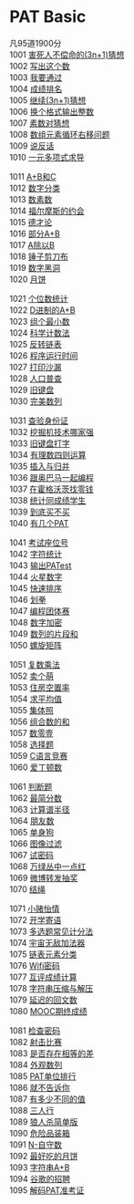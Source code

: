# PAT Basic
凡95道1900分    
1001 [害死人不偿命的(3n+1)猜想](/Basic01/1001_害死人不偿命的(3n+1)猜想/1001_害死人不偿命的(3n+1)猜想.cpp)    
1002 [写出这个数](/Basic01/1002_写出这个数/1002_写出这个数.cpp)    
1003 [我要通过](/Basic01/1003_我要通过/1003_我要通过.cpp)    
1004 [成绩排名](/Basic01/1004_成绩排名/1004_成绩排名.cpp)    
1005 [继续(3n+1)猜想](/Basic01/1005_继续(3n+1)猜想/1005_继续(3n+1)猜想.cpp)    
1006 [换个格式输出整数](/Basic01/1006_换个格式输出整数/1006_换个格式输出整数.cpp)    
1007 [素数对猜想](/Basic01/1007_素数对猜想/1007_素数对猜想.cpp)    
1008 [数组元素循环右移问题](/Basic01/1008_数组元素循环右移问题/1008_数组元素循环右移问题.cpp)    
1009 [说反话](/Basic01/1009_说反话/1009_说反话.cpp)    
1010 [一元多项式求导](/Basic01/1010_一元多项式求导/1010_一元多项式求导.cpp)    
         
1011 [A+B和C](/Basic02/1011_A+B和C/1011_A+B和C.cpp)    
1012 [数字分类](/Basic02/1012_数字分类/1012_数字分类.cpp)    
1013 [数素数](/Basic02/1013_数素数/1013_数素数.cpp)    
1014 [福尔摩斯的约会](/Basic02/1014_福尔摩斯的约会/1014_福尔摩斯的约会.cpp)    
1015 [德才论](/Basic02/1015_德才论/1015_德才论.cpp)    
1016 [部分A+B](/Basic02/1016_部分A+B/1016_部分A+B.cpp)    
1017 [A除以B](/Basic02/1017_A除以B/1017_A除以B.cpp)    
1018 [锤子剪刀布](/Basic02/1018_锤子剪刀布/1018_锤子剪刀布.cpp)    
1019 [数字黑洞](/Basic02/1019_数字黑洞/1019_数字黑洞.cpp)    
1020 [月饼](/Basic02/1020_月饼/1020_月饼.cpp)    
        
1021 [个位数统计](/Basic03/1021_个位数统计/1021_个位数统计.cpp)    
1022 [D进制的A+B](/Basic03/1022_D进制的A+B/1022_D进制的A+B.cpp)    
1023 [组个最小数](/Basic03/1023_组个最小数/1023_组个最小数.cpp)    
1024 [科学计数法](/Basic03/1024_科学计数法/1024_科学计数法.cpp)    
1025 [反转链表](/Basic03/1025_反转链表/1025_反转链表.cpp)    
1026 [程序运行时间](/Basic03/1026_程序运行时间/1026_程序运行时间.cpp)    
1027 [打印沙漏](/Basic03/1027_打印沙漏/1027_打印沙漏.cpp)    
1028 [人口普查](/Basic03/1028_人口普查/1028_人口普查.cpp)    
1029 [旧键盘](/Basic03/1029_旧键盘/1029_旧键盘.cpp)    
1030 [完美数列](/Basic03/1030_完美数列/1030_完美数列.cpp)    
        
1031 [查验身份证](/Basic04/1031_查验身份证/1031_查验身份证.cpp)    
1032 [挖掘机技术哪家强](/Basic04/1032_挖掘机技术哪家强/1032_挖掘机技术哪家强.cpp)    
1033 [旧键盘打字](/Basic04/1033_旧键盘打字/1033_旧键盘打字.cpp)    
1034 [有理数四则运算](/Basic04/1034_有理数四则运算/1034_有理数四则运算.cpp)    
1035 [插入与归并](/Basic04/1035_插入与归并/1035_插入与归并.cpp)    
1036 [跟奥巴马一起编程](/Basic04/1036_跟奥巴马一起编程/1036_跟奥巴马一起编程.cpp)    
1037 [在霍格沃茨找零钱](/Basic04/1037_在霍格沃茨找零钱/1037_在霍格沃茨找零钱.cpp)    
1038 [统计同成绩学生](/Basic04/1038_统计同成绩学生/1038_统计同成绩学生.cpp)    
1039 [到底买不买](/Basic04/1039_到底买不买/1039_到底买不买.cpp)    
1040 [有几个PAT](/Basic04/1040_有几个PAT/1040_有几个PAT.cpp)    
        
1041 [考试座位号](/Basic05/1041_考试座位号/1041_考试座位号.cpp)    
1042 [字符统计](/Basic05/1042_字符统计/1042_字符统计.cpp)    
1043 [输出PATest](/Basic05/1043_输出PATest/1043_输出PATest.cpp)    
1044 [火星数字](/Basic05/1044_火星数字/1044_火星数字.cpp)    
1045 [快速排序](/Basic05/1045_快速排序/1045_快速排序.cpp)    
1046 [划拳](/Basic05/1046_划拳/1046_划拳.cpp)    
1047 [编程团体赛](/Basic05/1047_编程团体赛/1047_编程团体赛.cpp)    
1048 [数字加密](/Basic05/1048_数字加密/1048_数字加密.cpp)    
1049 [数列的片段和](/Basic05/1049_数列的片段和/1049_数列的片段和.cpp)    
1050 [螺旋矩阵](/Basic05/1050_螺旋矩阵/1050_螺旋矩阵.cpp)    
        
1051 [复数乘法](/Basic06/1051_复数乘法/1051_复数乘法.cpp)    
1052 [卖个萌](/Basic06/1052_卖个萌/1052_卖个萌.cpp)    
1053 [住房空置率](/Basic06/1053_住房空置率/1053_住房空置率.cpp)    
1054 [求平均值](/Basic06/1054_求平均值/1054_求平均值.cpp)    
1055 [集体照](/Basic06/1055_集体照/1055_集体照.cpp)    
1056 [组合数的和](/Basic06/1056_组合数的和/1056_组合数的和.cpp)    
1057 [数零壹](/Basic06/1057_数零壹/1057_数零壹.cpp)    
1058 [选择题](/Basic06/1058_选择题/1058_选择题.cpp)    
1059 [C语言竞赛](/Basic06/1059_C语言竞赛/1059_C语言竞赛.cpp)    
1060 [爱丁顿数](/Basic06/1060_爱丁顿数/1060_爱丁顿数.cpp)    
        
1061 [判断题](/Basic07/1061_判断题/1061_判断题.cpp)    
1062 [最简分数](/Basic07/1062_最简分数/1062_最简分数.cpp)    
1063 [计算谱半径](/Basic07/1063_计算谱半径/1063_计算谱半径.cpp)    
1064 [朋友数](/Basic07/1064_朋友数/1064_朋友数.cpp)    
1065 [单身狗](/Basic07/1065_单身狗/1065_单身狗.cpp)    
1066 [图像过滤](/Basic07/1066_图像过滤/1066_图像过滤.cpp)    
1067 [试密码](/Basic07/1067_试密码/1067_试密码.cpp)    
1068 [万绿丛中一点红](/Basic07/1068_万绿丛中一点红/1068_万绿丛中一点红.cpp)    
1069 [微博转发抽奖](/Basic07/1069_微博转发抽奖/1069_微博转发抽奖.cpp)    
1070 [结绳](/Basic07/1070_结绳/1070_结绳.cpp)    
        
1071 [小赌怡情](/Basic08/1071_小赌怡情/1071_小赌怡情.cpp)    
1072 [开学寄语](/Basic08/1072_开学寄语/1072_开学寄语.cpp)    
1073 [多选题常见计分法](/Basic08/1073_多选题常见计分法/1073_多选题常见计分法.cpp)    
1074 [宇宙无敌加法器](/Basic08/1074_宇宙无敌加法器/1074_宇宙无敌加法器.cpp)    
1075 [链表元素分类](/Basic08/1075_链表元素分类/1075_链表元素分类.cpp)    
1076 [Wifi密码](/Basic08/1076_Wifi密码/1076_Wifi密码.cpp)    
1077 [互评成绩计算](/Basic08/1077_互评成绩计算/1077_互评成绩计算.cpp)    
1078 [字符串压缩与解压](/Basic08/1078_字符串压缩与解压/1078_字符串压缩与解压.cpp)    
1079 [延迟的回文数](/Basic08/1079_延迟的回文数/1079_延迟的回文数.cpp)    
1080 [MOOC期终成绩](/Basic08/1080_MOOC期终成绩/1080_MOOC期终成绩.cpp)    
        
1081 [检查密码](/Basic09/1081_检查密码/1081_检查密码.cpp)    
1082 [射击比赛](/Basic09/1082_射击比赛/1082_射击比赛.cpp)    
1083 [是否存在相等的差](/Basic09/1083_是否存在相等的差/1083_是否存在相等的差.cpp)    
1084 [外观数列](/Basic09/1084_外观数列/1084_外观数列.cpp)    
1085 [PAT单位排行](/Basic09/1085_PAT单位排行/1085_PAT单位排行.cpp)    
1086 [就不告诉你](/Basic09/1086_就不告诉你/1086_就不告诉你.cpp)    
1087 [有多少不同的值](/Basic09/1087_有多少不同的值/1087_有多少不同的值.cpp)    
1088 [三人行](/Basic09/1088_三人行/1088_三人行.cpp)    
1089 [狼人杀简单版](/Basic09/1089_狼人杀简单版/1089_狼人杀简单版.cpp)    
1090 [危险品装箱](/Basic09/1090_危险品装箱/1090_危险品装箱.cpp)    
1091 [N-自守数](/Basic09/1091_N-自守数/1091_N-自守数.cpp)    
1092 [最好吃的月饼](/Basic09/1092_最好吃的月饼/1092_最好吃的月饼.cpp)    
1093 [字符串A+B](/Basic09/1093_字符串A+B/1093_字符串A+B.cpp)    
1094 [谷歌的招聘](/Basic09/1094_谷歌的招聘/1094_谷歌的招聘.cpp)    
1095 [解码PAT准考证](/Basic09/1095_解码PAT准考证/1095_解码PAT准考证.cpp)    
		